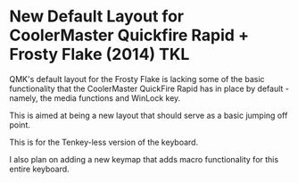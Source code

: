 # New Default Layout for CoolerMaster Quickfire Rapid + Frosty Flake (2014) TKL

QMK's default layout for the Frosty Flake is lacking some of the basic functionality that the CoolerMaster QuickFire Rapid has in place by default - namely, the media functions and WinLock key.

This is aimed at being a new layout that should serve as a basic jumping off point.

This is for the Tenkey-less version of the keyboard.

I also plan on adding a new keymap that adds macro functionality for this entire keyboard.